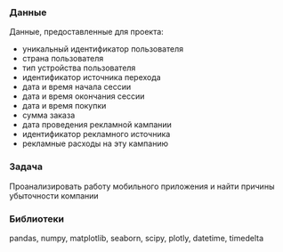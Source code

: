 



### Данные
Данные, предоставленные для проекта:
- уникальный идентификатор пользователя
-  страна пользователя
- тип устройства пользователя 
- идентификатор источника перехода
- дата и время начала сессии
- дата и время окончания сессии
- дата и время покупки
- сумма заказа
- дата проведения рекламной кампании
- идентификатор рекламного источника
- рекламные расходы на эту кампанию



### Задача
Проанализировать работу мобильного приложения и найти причины убыточности компании

### Библиотеки
pandas, numpy, matplotlib, seaborn, scipy, plotly, datetime, timedelta


